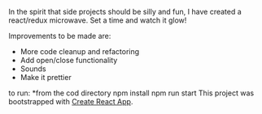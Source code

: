 In the spirit that side projects should be silly and fun, I have created a react/redux microwave. Set a time and watch it glow!

Improvements to be made are:
  - More code cleanup and refactoring
  - Add open/close functionality
  - Sounds
  - Make it prettier

to run:
    *from the cod directory
    npm install
    npm run start
This project was bootstrapped with [Create React App](https://github.com/facebookincubator/create-react-app).
